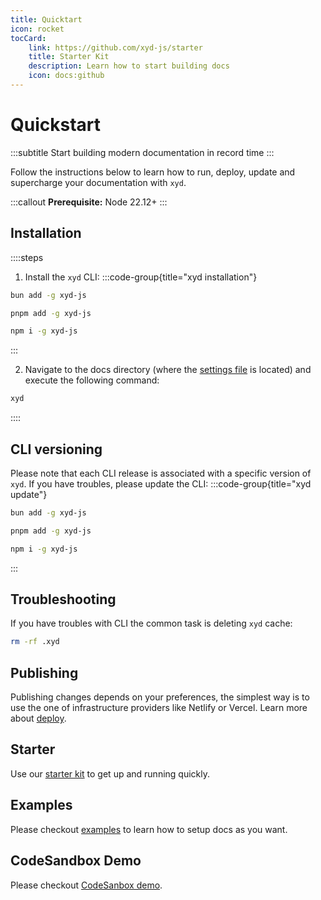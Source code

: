 ```yaml
---
title: Quicktart
icon: rocket
tocCard: 
    link: https://github.com/xyd-js/starter
    title: Starter Kit
    description: Learn how to start building docs
    icon: docs:github
---
```


# Quickstart
:::subtitle
Start building modern documentation in record time
:::

Follow the instructions below to learn how to run, deploy, update and supercharge your documentation with `xyd`.

:::callout
**Prerequisite:**  Node 22.12+
:::

## Installation

::::steps
1. Install the <code>xyd</code> CLI:
:::code-group{title="xyd installation"}
```bash bun
bun add -g xyd-js
```

```bash pnpm
pnpm add -g xyd-js
```

```bash npm
npm i -g xyd-js
```
:::

2. Navigate to the docs directory (where the [settings file](/docs/guides/settings) is located) and execute the following command:
```bash [descHead="Info" desc="Above command runs a dev server"]
xyd
```
::::

## CLI versioning
Please note that each CLI release is associated with a specific version of <code>xyd</code>.
If you have troubles, please update the CLI:
:::code-group{title="xyd update"}
```bash bun
bun add -g xyd-js
```

```bash pnpm
pnpm add -g xyd-js
```

```bash npm
npm i -g xyd-js
```
:::

## Troubleshooting
If you have troubles with CLI the common task is deleting `xyd` cache:
```bash
rm -rf .xyd
```


## Publishing
Publishing changes depends on your preferences, the simplest way is to
use the one of infrastructure providers like Netlify or Vercel.
Learn more about [deploy](/docs/guides/deploy).

## Starter
Use our [starter kit](https://github.com/xyd-js/starter) to get up and running quickly.

## Examples
Please checkout [examples](https://github.com/xyd-js/examples) to learn how to setup docs as you want.

## CodeSandbox Demo
Please checkout [CodeSanbox demo](https://codesandbox.io/p/github/xyd-js/deploy-samples-codesandbox).

<!-- ## API Docs Playground
Please checkout [API docs demo](http://apidocs-demo.xyd.dev). -->
